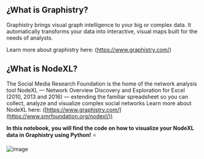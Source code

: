 ## **¿What is Graphistry?**

Graphistry brings visual graph intelligence to your big or complex data. It automatically transforms your data into interactive, visual maps built for the needs of analysts.

Learn more about graphistry here: (https://www.graphistry.com/)


## **¿What is NodeXL?**

The Social Media Research Foundation is the home of the network analysis tool NodeXL — Network Overview Discovery and Exploration for Excel (2010, 2013 and 2016) — extending the familiar spreadsheet so you can collect, analyze and visualize complex social networks
Learn more about NodeXL here: ([https://www.graphistry.com/](https://www.smrfoundation.org/nodexl/))


**In this notebook, you will find the code on how to visualize your NodeXL data in Graphistry using Python!** ⭐

![image](https://github.com/Veruka2021/NodeXL-Graphisty/assets/45179423/db253cfe-7e2b-44e0-b016-89106727e85d)



